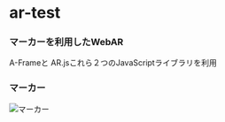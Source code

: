 # ar-test
### マーカーを利用したWebAR
A-Frameと AR.jsこれら２つのJavaScriptライブラリを利用

### マーカー
![マーカー](model_obj/pattern-marker.png)

